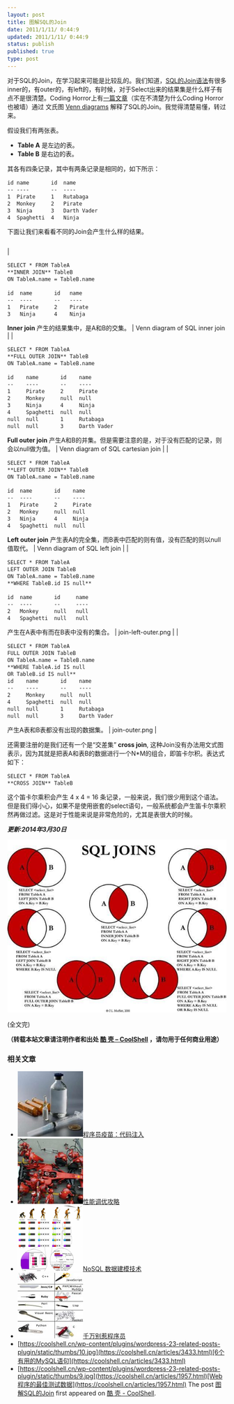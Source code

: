 ```yaml
---
layout: post
title: 图解SQL的Join
date: 2011/1/11/ 0:44:9
updated: 2011/1/11/ 0:44:9
status: publish
published: true
type: post
---
```


对于SQL的Join，在学习起来可能是比较乱的。我们知道，[SQL的Join语法](http://en.wikipedia.org/wiki/Join_(SQL))有很多inner的，有outer的，有left的，有时候，对于Select出来的结果集是什么样子有点不是很清楚。Coding Horror上有[一篇文章](http://www.codinghorror.com/blog/2007/10/a-visual-explanation-of-sql-joins.html)（实在不清楚为什么Coding Horror也被墙）通过 文氏图 [Venn diagrams](http://en.wikipedia.org/wiki/Venn_diagram) 解释了SQL的Join。我觉得清楚易懂，转过来。


假设我们有两张表。


* **Table A** 是左边的表。
* **Table B** 是右边的表。


其各有四条记录，其中有两条记录是相同的，如下所示：



```
id name       id  name
-- ----       --  ----
1  Pirate     1   Rutabaga
2  Monkey     2   Pirate
3  Ninja      3   Darth Vader
4  Spaghetti  4   Ninja
```

下面让我们来看看不同的Join会产生什么样的结果。





|  |  |
| --- | --- |
| 
```
SELECT * FROM TableA
**INNER JOIN** TableB
ON TableA.name = TableB.name

id  name       id   name
--  ----       --   ----
1   Pirate     2    Pirate
3   Ninja      4    Ninja
```

**Inner join**
产生的结果集中，是A和B的交集。 | Venn diagram of SQL inner join |
| 
```
SELECT * FROM TableA
**FULL OUTER JOIN** TableB
ON TableA.name = TableB.name

id    name       id    name
--    ----       --    ----
1     Pirate     2     Pirate
2     Monkey     null  null
3     Ninja      4     Ninja
4     Spaghetti  null  null
null  null       1     Rutabaga
null  null       3     Darth Vader
```

**Full outer join** 产生A和B的并集。但是需要注意的是，对于没有匹配的记录，则会以null做为值。 | Venn diagram of SQL cartesian join |
| 
```
SELECT * FROM TableA
**LEFT OUTER JOIN** TableB
ON TableA.name = TableB.name

id  name       id    name
--  ----       --    ----
1   Pirate     2     Pirate
2   Monkey     null  null
3   Ninja      4     Ninja
4   Spaghetti  null  null
```

**Left outer join** 产生表A的完全集，而B表中匹配的则有值，没有匹配的则以null值取代。 | Venn diagram of SQL left join |
| 
```
SELECT * FROM TableA
LEFT OUTER JOIN TableB
ON TableA.name = TableB.name
**WHERE TableB.id IS null** 

id  name       id     name
--  ----       --     ----
2   Monkey     null   null
4   Spaghetti  null   null
```

产生在A表中有而在B表中没有的集合。 | join-left-outer.png |
| 
```
SELECT * FROM TableA
FULL OUTER JOIN TableB
ON TableA.name = TableB.name
**WHERE TableA.id IS null
OR TableB.id IS null**
id    name       id    name
--    ----       --    ----
2     Monkey     null  null
4     Spaghetti  null  null
null  null       1     Rutabaga
null  null       3     Darth Vader
```

产生A表和B表都没有出现的数据集。 | join-outer.png |


还需要注册的是我们还有一个是“交差集” **cross join**, 这种Join没有办法用文式图表示，因为其就是把表A和表B的数据进行一个N\*M的组合，即笛卡尔积。表达式如下：



```
SELECT * FROM TableA
**CROSS JOIN** TableB
```

这个笛卡尔乘积会产生 4 x 4 = 16 条记录，一般来说，我们很少用到这个语法。但是我们得小心，如果不是使用嵌套的select语句，一般系统都会产生笛卡尔乘积然再做过滤。这是对于性能来说是非常危险的，尤其是表很大的时候。


***更新:2014年3月30日***


![](../wp-content/uploads/2011/01/SQL-Join.jpg)


(全文完)



**（转载本站文章请注明作者和出处 [酷 壳 – CoolShell](https://coolshell.cn/) ，请勿用于任何商业用途）**



### 相关文章

* [![程序员疫苗：代码注入](../wp-content/uploads/2012/12/200906020837401710-150x150.jpg)](https://coolshell.cn/articles/8711.html)[程序员疫苗：代码注入](https://coolshell.cn/articles/8711.html)
* [![性能调优攻略](../wp-content/uploads/2012/06/f1-150x150.jpg)](https://coolshell.cn/articles/7490.html)[性能调优攻略](https://coolshell.cn/articles/7490.html)
* [![NoSQL 数据建模技术](../wp-content/uploads/2012/05/overview2-1-150x150.png)](https://coolshell.cn/articles/7270.html)[NoSQL 数据建模技术](https://coolshell.cn/articles/7270.html)
* [![千万别惹程序员 ](../wp-content/uploads/2012/02/programming-language-150x150.jpg)](https://coolshell.cn/articles/6639.html)[千万别惹程序员](https://coolshell.cn/articles/6639.html)
* [https://coolshell.cn/wp-content/plugins/wordpress-23-related-posts-plugin/static/thumbs/10.jpg](https://coolshell.cn/articles/3433.html)[6个有用的MySQL语句](https://coolshell.cn/articles/3433.html)
* [https://coolshell.cn/wp-content/plugins/wordpress-23-related-posts-plugin/static/thumbs/9.jpg](https://coolshell.cn/articles/1957.html)[Web程序的最佳测试数据](https://coolshell.cn/articles/1957.html)
The post [图解SQL的Join](https://coolshell.cn/articles/3463.html) first appeared on [酷 壳 - CoolShell](https://coolshell.cn).